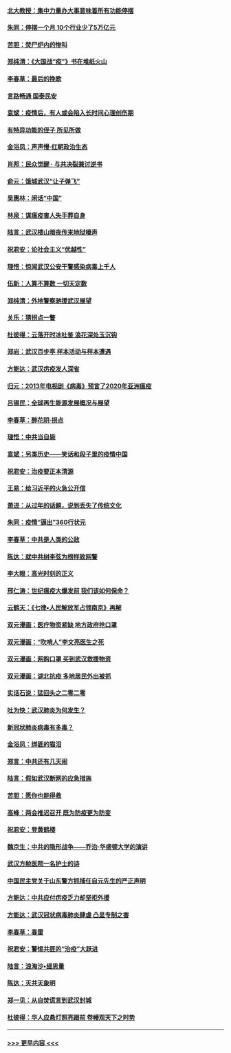 #### [北大教授：集中力量办大事意味着所有功能停摆](../pages/nsc993/n11904800.md?t=03010802) 
#### [朱同：停摆一个月 10个行业少了5万亿元](../pages/nsc993/n11904498.md?t=03010802) 
#### [苦胆：焚尸炉内的惨叫](../pages/nsc993/n11904479.md?t=03010802) 
#### [郑纯清：《大国战“疫”》书在堆纸火山](../pages/nsc993/n11904450.md?t=03010802) 
#### [李春草：最后的挽歌](../pages/nsc993/n11904441.md?t=03010802) 
#### [言路畅通 国泰民安](../pages/nsc993/n11904222.md?t=03010802) 
#### [袁斌：疫情后，有人或会陷入长时间心理创伤期](../pages/nsc993/n11901514.md?t=03010802) 
#### [有特异功能的侄子 所见所做](../pages/nsc993/n11901154.md?t=03010802) 
#### [金浴凤：声声慢‧红朝政治生态](../pages/nsc993/n11899553.md?t=03010802) 
#### [肖邦：民众觉醒 · 与共决裂兼讨逆书](../pages/nsc993/n11898435.md?t=03010802) 
#### [俞元：饿城武汉“让子弹飞”](../pages/nsc993/n11898344.md?t=03010802) 
#### [吴惠林：闲话“中国”](../pages/nsc993/n11898182.md?t=03010802) 
#### [林泉：谋瘟疫害人失手葬自身](../pages/nsc993/n11897892.md?t=03010802) 
#### [陆言：武汉楼山暗夜传来地狱嚎声](../pages/nsc993/n11897033.md?t=03010802) 
#### [祝君安：论社会主义“优越性”](../pages/nsc993/n11897005.md?t=03010802) 
#### [理悟：惊闻武汉公安干警感染病毒上千人](../pages/nsc993/n11896947.md?t=03010802) 
#### [伍新：人算不算数 一切天定数](../pages/nsc993/n11893372.md?t=03010802) 
#### [郑纯清：外地警察驰援武汉展望](../pages/nsc993/n11893115.md?t=03010802) 
#### [关乐：猜拐点一瞥](../pages/nsc993/n11893020.md?t=03010802) 
#### [杜彼得：云落开时冰吐鉴 浪花深处玉沉钩](../pages/nsc993/n11892107.md?t=03010802) 
#### [郑岩：武汉百步亭 样本活动与样本遭遇](../pages/nsc993/n11892310.md?t=03010802) 
#### [方能达：武汉疠疫发人深省](../pages/nsc993/n11891376.md?t=03010802) 
#### [归元：2013年电视剧《病毒》预言了2020年亚洲瘟疫](../pages/nsc993/n11891126.md?t=03010802) 
#### [吕锡民：全球再生能源发展概况与展望](../pages/nsc993/n11890613.md?t=03010802) 
#### [李春草：醉花阴·拐点](../pages/nsc993/n11890567.md?t=03010802) 
#### [理悟：中共当自毙](../pages/nsc993/n11890559.md?t=03010802) 
#### [袁斌：另类历史——笑话和段子里的疫情中国](../pages/nsc993/n11889243.md?t=03010802) 
#### [祝君安：治疫要正本清源](../pages/nsc993/n11889085.md?t=03010802) 
#### [王易：给习近平的火急公开信](../pages/nsc993/n11888225.md?t=03010802) 
#### [萧进：从过年的话题，说到丢失了传统文化](../pages/nsc993/n11887732.md?t=03010802) 
#### [朱同：疫情“逼出”360行状元](../pages/nsc993/n11887678.md?t=03010802) 
#### [李春草：中共是人类的公敌](../pages/nsc993/n11887656.md?t=03010802) 
#### [陈达：就中共树李弦为榜样致网警](../pages/nsc993/n11887625.md?t=03010802) 
#### [李大眼：高光时刻的正义](../pages/nsc993/n11887585.md?t=03010802) 
#### [邢仁涛：世纪瘟疫大爆发前 我们该如何保命？](../pages/nsc993/n11887535.md?t=03010802) 
#### [云鹤天：《七律▪人民解放军占领南京》再解](../pages/nsc993/n11887524.md?t=03010802) 
#### [双元漫画：医疗物资紧缺 地方政府抢口罩](../pages/nsc993/n11884744.md?t=03010802) 
#### [双元漫画：“吹哨人”李文亮医生之死](../pages/nsc993/n11884705.md?t=03010802) 
#### [双元漫画：网购口罩 买到武汉救援物资](../pages/nsc993/n11884670.md?t=03010802) 
#### [双元漫画：湖北抗疫 多地居民外出被抓](../pages/nsc993/n11884643.md?t=03010802) 
#### [实话石说：猛回头之二零二零](../pages/nsc993/n11883968.md?t=03010802) 
#### [吐为快：武汉肺炎为何发生？](../pages/nsc993/n11882180.md?t=03010802) 
#### [新冠状肺炎病毒有多毒？](../pages/nsc993/n11881790.md?t=03010802) 
#### [金浴凤：绑匪的猫泪](../pages/nsc993/n11880664.md?t=03010802) 
#### [郑言：中共还有几天闹](../pages/nsc993/n11880645.md?t=03010802) 
#### [陆言：假如武汉断网的应急措施](../pages/nsc993/n11880619.md?t=03010802) 
#### [苦胆：愿你也能得救](../pages/nsc993/n11880601.md?t=03010802) 
#### [高峰：两会推迟召开  既为防疫更为防变](../pages/nsc993/n11879977.md?t=03010802) 
#### [祝君安：登黄鹤楼](../pages/nsc993/n11880583.md?t=03010802) 
#### [魏京生：中共的隐形战争——乔治‧华盛顿大学的演讲](../pages/nsc993/n11879765.md?t=03010802) 
#### [武汉方舱医院一名护士的诗](../pages/nsc993/n11878480.md?t=03010802) 
#### [中国民主党关于山东警方抓捕任自元先生的严正声明](../pages/nsc993/n11877506.md?t=03010802) 
#### [方能达：中共应付疠疫乏力却坚拒外援](../pages/nsc993/n11877497.md?t=03010802) 
#### [方能达：武汉冠状病毒肺炎肆虐 凸显专制之害](../pages/nsc993/n11877475.md?t=03010802) 
#### [李春草：春雷](../pages/nsc993/n11876287.md?t=03010802) 
#### [祝君安：警惕共匪的“治疫”大跃进](../pages/nsc993/n11876084.md?t=03010802) 
#### [陆言：浪淘沙•细思量](../pages/nsc993/n11876071.md?t=03010802) 
#### [陈达：灭共天象明](../pages/nsc993/n11876063.md?t=03010802) 
#### [郑一见：从自焚谎言到武汉封城](../pages/nsc993/n11875621.md?t=03010802) 
#### [杜彼得：华人应悬灯照亮跟前 卷幔观天下之时势](../pages/nsc993/n11874822.md?t=03010802) 

----
#### [ >>> 更早内容 <<< ](../indexes/nsc993-earlier.md)
